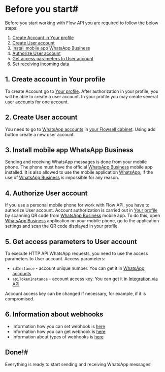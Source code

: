 # Before you start#

Before you start working with Flow API you are required to follow the below steps:

1. [Create Account in Your profile](#1-create-account-in-your-profile)
2. [Create User account](#2-create-user-account)
3. [Install mobile app WhatsApp Business](#3-install-mobile-app-whatsapp-business)
4. [Authorize User account](#4-authorize-user-account)
5. [Get access parameters to User account](#5-get-access-parameters-to-user-account)
6. [Set receiving incoming data](#6-set-receiving-incoming-data)


## 1. Create account in Your profile
To create Account go to [Your profile](https://cabinet.flowsell.me/account/profile). 
After authorization in your profile, you will be able to create a user account. 
In your profile you may create several user accounts for one account.


## 2. Create User account
You need to go to [WhatsApp accounts](https://cabinet.flowsell.me/accounts/whats-app) in [your Flowsell cabinet](https://cabinet.flowsell.me/). Using add button create a new user account.

## 3. Install mobile app WhatsApp Business
Sending and receiving WhatsApp messages is done from your mobile phone. 
The phone must have the official [WhatsApp Business](https://business.whatsapp.com/) mobile app installed. 
It is also allowed to use the mobile application [WhatsApp](https://www.whatsapp.com/), if the use of [WhatsApp Business](https://business.whatsapp.com/) is impossible for any reason.

## 4. Authorize User account
If you use a personal mobile phone for work with Flow API, you have to authorize User account. 
Account authorization is carried out in [Your profile](https://cabinet.flowsell.me/account/profile) by scanning QR code from [WhatsApp Business](https://business.whatsapp.com/) mobile app. 
To do this, open [WhatsApp Business]('https://business.whatsapp.com/') application on your mobile phone, go to the application settings and scan the QR code displayed in your profile.


## 5. Get access parameters to User account
To execute HTTP API WhatsApp requests, you need to use the access parameters to User account. 
Access parameters:

- `idInstance` - account unique number. You can get it in [WhatsApp accounts](https://cabinet.flowsell.me/accounts/whats-app)
- `apiTokenInstance` - account access key. You can get it in [Integration via API](https://cabinet.flowsell.me/templates/apicrm)

Account access key can be changed if necessary, for example, if it is compromised.


## 6. Information about webhooks
- Information how you can set webhook is [here](../api/account/set-settings.md)
- Information how you can get webhook is [here](../api/account/get-settings.md)
- Information about types of webhooks is [here](../api/receiving/index.md)

## Done!#
Everything is ready to start sending and receiving WhatsApp messages!

